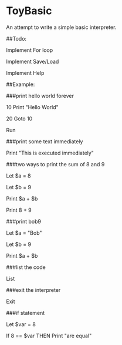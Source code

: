 # ToyBasic

An attempt to write a simple basic interpreter.

##Todo:

Implement For loop

Implement Save/Load

Implement Help

##Example:

###print hello world forever

10 Print "Hello World"

20 Goto 10

Run

###print some text immediately

Print "This is executed immediately"

###two ways to print the sum of 8 and 9

Let $a = 8

Let $b = 9

Print $a + $b

Print 8 + 9

###print bob9

Let $a = "Bob"

Let $b = 9

Print $a + $b

###list the code

List

###exit the interpreter

Exit

###if statement

Let $var = 8

If 8 == $var THEN Print "are equal"
